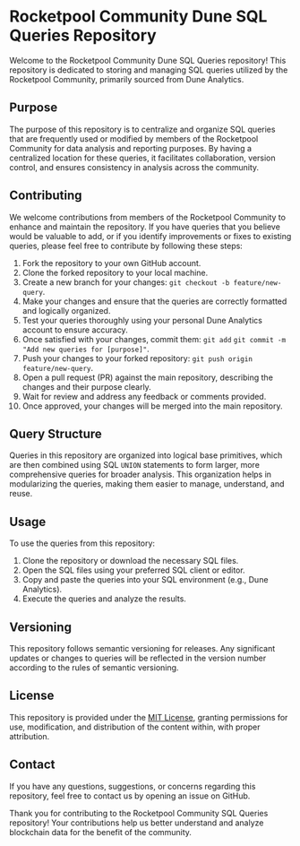 # Rocketpool Community Dune SQL Queries Repository

Welcome to the Rocketpool Community Dune SQL Queries repository! This repository is dedicated to storing and managing SQL queries utilized by the Rocketpool Community, primarily sourced from Dune Analytics.

## Purpose

The purpose of this repository is to centralize and organize SQL queries that are frequently used or modified by members of the Rocketpool Community for data analysis and reporting purposes. By having a centralized location for these queries, it facilitates collaboration, version control, and ensures consistency in analysis across the community.

## Contributing

We welcome contributions from members of the Rocketpool Community to enhance and maintain the repository. If you have queries that you believe would be valuable to add, or if you identify improvements or fixes to existing queries, please feel free to contribute by following these steps:

1. Fork the repository to your own GitHub account.
2. Clone the forked repository to your local machine.
3. Create a new branch for your changes: `git checkout -b feature/new-query`.
4. Make your changes and ensure that the queries are correctly formatted and logically organized.
5. Test your queries thoroughly using your personal Dune Analytics account to ensure accuracy.
6. Once satisfied with your changes, commit them:
`git add`
`git commit -m "Add new queries for [purpose]"`.
7. Push your changes to your forked repository: `git push origin feature/new-query`.
8. Open a pull request (PR) against the main repository, describing the changes and their purpose clearly.
9. Wait for review and address any feedback or comments provided.
10. Once approved, your changes will be merged into the main repository.

## Query Structure

Queries in this repository are organized into logical base primitives, which are then combined using SQL `UNION` statements to form larger, more comprehensive queries for broader analysis. This organization helps in modularizing the queries, making them easier to manage, understand, and reuse.

## Usage

To use the queries from this repository:

1. Clone the repository or download the necessary SQL files.
2. Open the SQL files using your preferred SQL client or editor.
3. Copy and paste the queries into your SQL environment (e.g., Dune Analytics).
4. Execute the queries and analyze the results.

## Versioning

This repository follows semantic versioning for releases. Any significant updates or changes to queries will be reflected in the version number according to the rules of semantic versioning.

## License

This repository is provided under the [MIT License](LICENSE), granting permissions for use, modification, and distribution of the content within, with proper attribution.

## Contact

If you have any questions, suggestions, or concerns regarding this repository, feel free to contact us by opening an issue on GitHub.

Thank you for contributing to the Rocketpool Community SQL Queries repository! Your contributions help us better understand and analyze blockchain data for the benefit of the community.

